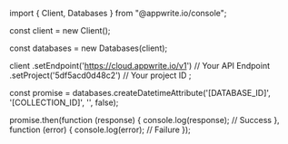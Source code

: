 import { Client, Databases } from "@appwrite.io/console";

const client = new Client();

const databases = new Databases(client);

client
    .setEndpoint('https://cloud.appwrite.io/v1') // Your API Endpoint
    .setProject('5df5acd0d48c2') // Your project ID
;

const promise = databases.createDatetimeAttribute('[DATABASE_ID]', '[COLLECTION_ID]', '', false);

promise.then(function (response) {
    console.log(response); // Success
}, function (error) {
    console.log(error); // Failure
});